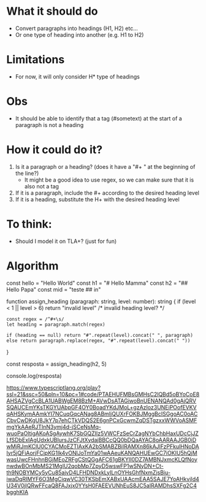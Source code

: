 # What it should do
- Convert paragraphs into headings (H1, H2) etc...
- Or one type of heading into another (e.g. H1 to H2)

# Limitations
- For now, it will only consider H* type of headings

# Obs
- It should be able to identify that a tag (#sometext) at the start of a paragraph is not a heading

# How it could do it?
1. Is it a paragraph or a heading? (does it have a "#+ " at the beginning of the line?)
    - It might be a good idea to use regex, so we can make sure that it is also not a tag
2. If it is a paragraph, include the #+ according to the desired heading level
3. If it is a heading, substitute the H+ with the desired heading level

# To think:
- Should I model it on TLA+? (just for fun)

# Algorithm
const hello = "Hello World"
const h1 = "# Hello Mamma"
const h2 = "## Hello Papa"
const mid = "teste ## in"


function assign_heading (paragraph: string, level: number): string {
    if (level < 1 || level > 6) return "invalid level"   /* invalid heading level? */
    
    const regex = /^#+\s/
    let heading = paragraph.match(regex)
    
    if (heading == null) return "#".repeat(level).concat(" ", paragraph)
    else return paragraph.replace(regex, "#".repeat(level).concat(" "))
}

const resposta = assign_heading(h2, 5)

console.log(resposta)

https://www.typescriptlang.org/play?ssl=21&ssc=50&pln=10&pc=1#code/PTAEHUFMBsGMHsC2lQBd5oBYoCoE8AHSAZVgCcBLA1UABWgEM8BzM+AVwDsATAGiwoBnUENANQAd0gAjQRVSQAUCEmYKsTKGYUAbpGF4OY0BoadYKdJMoL+gzAzIoz3UNEiPOofEVKVqAHSKymAAmkYI7NCuqGqcANag8ABmIjQUXrFOKBJMggBcISGgoAC0oACCbvCwDKgU8JkY7p7ehCTkVDQS2E6gnPCxGcwmZqDSTgzxxWWVoASMFmgYkAAeRJTInN3ymj4d-jSCeNsMq-wuoPaOltigAKoASgAywhK7SbGQZIIz5VWCFzSeCrZagNYbChbHaxUDcCjJZLfSDbExIAgUdxkUBIursJzCFJtXydajBBCcQQ0bDQaAYAC8oAARAAJGB0iDwMjRJmKClU0CYACMoEZTIAxKA2bSMABZBiIRAMXn86kAJlFzPFkulHNoDAIyr5jQFiAorjFCipKG1Ik4vONlJoTmYa01wAAeuKANQAHUEwGC7iOKIU5hQjMwasUwcFHnhnBGjMEoZRFgCStQGgAFC61gBKYII0DZ7AMBNJxmcKLQfNoynwdwBOnMbMS21MgIU2qobMp7ZpyD5wswFP1wSNyDN+Ct-th9NOBYMCy5yCu85ajvD4LFHDNDxkLyILnOYHsGhfNxmZjsBiu-iwaDqRIMYF6O3MgCiqwVC30TKSbEmXABxUAAcmEAA5SAJE7YoAHkvjId4U34V0jlQRwFFcaQ8FAJxjx0YYsH0FAEEVUNhEuS8JC5aIRAMDhsSXFg2C4bgghKIA